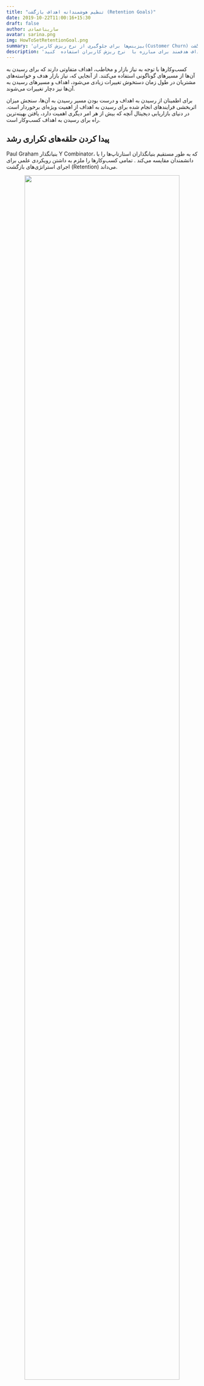 ```yaml
---
title: "تنظیم هوشمندانه اهداف بازگشت (Retention Goals)"
date: 2019-10-22T11:00:16+15:30
draft: false
author: ساریناعمادی
avatar: sarina.png
img: HowToSetRetentionGoal.png
summary: 'بیزینس‌ها برای جلوگیری از نرخ ریزش کاربران(Customer Churn) به یک مسئله بهینه و هدف نیاز دارند که بازگشت (Retention) را به سه مرحله اساسی کوتاه مدت ، میان مدت و طولانی مدت تقسیم کنند'
description: 'برای بازگشت کاربران به اپلیکیشن باید از اهداف هدفمند برای مبارزه با  نرخ ریزش کاربران استفاده  کنید.'
---
```


کسب‌و‌کارها با توجه به نیاز بازار و مخاطب، اهداف متفاوتی دارند که برای رسیدن به آن‌ها از مسیرهای گوناگونی استفاده می‌کنند. از آنجایی که، نیاز بازار هدف و خواسته‌های مشتریان در طول زمان دستخوش تغییرات زیادی می‌شود، اهداف و مسیرهای رسیدن به آن‌ها نیز دچار تغییرات می‌شوند.

برای اطمینان از رسیدن به اهداف و درست بودن مسیر رسیدن به آن‌‌ها، سنجش میزان اثربخشی فرایندهای انجام شده برای رسیدن به اهداف از اهمیت ویژه‌ای برخوردار است. در دنیای بازاریابی دیجیتال آنچه که بیش از هر امر دیگری اهمیت دارد، یافتن بهینه‌ترین راه برای رسیدن به اهداف کسب‌و‌کار است.

## پیدا کردن حلقه‌های تکراری رشد


<p>Paul Graham بنیانگذار Y Combinator، که به طور مستقیم بنیانگذاران استارتاپ‌ها را با دانشمندان مقایسه می‌کند . تمامی کسب‌و‌کارها را ملزم به داشتن رویکردی علمی برای اجرای استراتژی‌های بازگشت (Retention) می‌داند.</p>
<p style="text-align: center;"><img width=90% src="http://uupload.ir/files/x9as_find-duplicate-growth-loops-blog.chabok.io.gif"  alt=""/></p>
<p>طبق گفته گراهام ، رشد یک عامل مهم در هر استارتاپی است. در بین راه رسیدن به اهداف، متغیرها و فاکتورهای زیادی وجود دارند که ممکن است فرایند رسیدن به اهداف را پیچیده کنند. برای حل این مشکلات کافی است به آن‌ها، به چشم یک مسئله بهینه‌سازی نگاه کرد.
   
   در یک مسئله بهینه‌سازی، یک هدف، مسیر و فاکتوری برای سنجش میزان اثربخشی مسیر وجود دارد. تحلیل مسیر رسیدن به هدف به کمک فاکتور به صورت دوره‌ای، شروع دوباره فرایند رسیدن به هدف و تحلیل مسیر به پیداکردن روشی بهینه برای رشد یک کسب‌و کار، کمک بسیار بزرگی خواهد کرد. 
 </p>
 
تست ترکیب‌های مختلفی از اهداف و راه رسیدن به آن‌ها اساسا نشان‌دهنده‌ی چگونگی رشد استارتاپ‌هاست. رمز رشد شرکت‌های داده‌ محور بزرگی مانند Facebook ،LinkedIn وAirbnb استفاده از حلقه‌های تکراری رشد بوده. این شرکت‌های بزرگ برای رسیدن به موفقیت در اولین مرحله فرایندهای رو به رشد تکراری را پیدا کردند و در مرحله دوم برای انجام کارهای خود به جای حدس و گمان از داده‌ها استفاده کردند.

## برای بازگشت کاربران ( Retention) از چه نقشه راهی استفاده کنیم؟


Brian Balfour مدیر ارشد هک رشد مارکتینگ شرکت Hubspot روند مبارزه با ریزش کاربران(Churn) را به ساخت یک ماشین تشبیه کرده است. او معتقد است : " اگر بتوانید فرایندها را به درستی تنظیم کنید، روند رشد به خودی خود، ادامه پیدا خواهد کرد."

برای انجام این کار، Balfour از یک سیستم تنظیم هدف در شرکت Intel استفاده و بعد از آن در شرکت گوگل نیز پیاده‌سازی کرد و تحت عنوان OKRs-Objectives یا اهداف و نتایج کلیدی در بین عموم شناخته می‌شود.
<p style="color:#4d4d4d">پیاده‌سازی استراتژی ‌OKRS در شرکت Hubspot برای اولین بار به شکل زیر انجام شد:‌</p>
<ul>
<li>
تهیه یک اظهارنامه برای اهداف 
</li>
<li>
تنظیم یک بازه زمانی (بین ۳۰ تا ۹۰ روز)
</li>
<li>
اختصاص ۳ نتیجه کلیدی، که برای هر کدام از این نتایج، روشی قابل اندازه‌گیری برای سنجش عملکرد نتایج لازم است.
</li>
<li class="list-style-none">

<ul>
      <li>بهبود بازگشت(Retention) تا ۵۰٪</li>
      <li>  بهبود بازگشت تا  ۲برابر</li>
      <li>بهبود بازگشت تا ۱۰برابر</li>
 </ul>
 </li>
<li>
برگزاری جلسات طوفان فکری برای یافتن تعداد نامحدودی راه رسیدن به نتایج کلیدی
</li>
</ul>

## مراحل اصلی ریزش کاربران

<p>قبل از توضیح در مورد مراحل اصلی <a href="https://blog.chabok.io/3-reasons-churn-rate-is-high/">ریزش کاربران </a>(Customer Churn) ابتدا یک  تعریف مختصر و مفید از آن را بیان می‌کنیم.</p>


### ریزش کاربران (Customer Churn) چیست؟

ریزش کاربران (churn) زمانی اتفاق می‌افتد که کاربران تجربه ناخوشایندی از اپلیکیشن پیدا ‌کنند و نتوانند تعامل خوبی با اپ  برقرار کنند، در این زمان اپلیکیشن‌ها با ریزش کاربران مواجه می‌شوند و کاربران نیز به مرور زمان، اپ را پاک می‌کنند یا دیگر از آن استفاده نمی‌کنند.
 
<p>
 <a href="https://blog.chabok.io/application-marketing/">بازاریابان اپلیکیشن موبایلی</a> برای کاهش ریزش کاربران، به یک مسئله قابل حل نیاز خواهند داشت که بازگشت (Retention ) را به سه مرحله اساسی کوتاه مدت ، میان مدت و طولانی مدت تقسیم کنند.
</p>
<p>
تعدادی از بازاریابان اپلیکیشن برای آزمایش، نرخ بازگشت تمام اپلیکیشن‌هایی که از گوگل پلی دانلود کرده‌ بودند را تجزیه و تحلیل کردند و نتیجه نرخ بازگشت کاربران اپلیکیشن را در نموداری به شکل زیر نشان دادند.
</p>
<p style="text-align: center;"><img width=90% src="http://uupload.ir/files/hx4r_preventive-action-re-activation-of-customer-churn-blog.chabok.io.gif" /></p>

نمودار بالا به خوبی نشان می‌دهد که نرخ بازگشت به سه مرحله اساسی بلند مدت، کوتاه مدت و میان مدت تقسیم می‌شود.
<p>
به طور متوسط، بعد از گذشت یک روز از نصب اپلیکیشن، حدود ۳۰٪ از کاربران اصلی کاهش پیدا می‌کنند و بعد از دو هفته از نصب این عدد به ۱۰٪ کاربران اصلی خواهد رسید. اما حدود ۳ ماه بعد از نصب اپ، تنها ۵٪ از کاربران اصلی هنوز از اپلیکیشن استفاده می‌کنند.
</p>
<ul>با تقسیم‌بندی نمودار بالا به ۳ دسته
<li>
بین ۰ تا ۱ روز
</li>
<li>
 ۱ تا ۱۴ روز
</li>
<li>
از ۱۴ تا ۹۰ روز
</li>
</ul>
در می‌یابیم که روند ریزش کاربران در بازه‌های زمانی گوناگون با یکدیگر متفاوت است.
<ul>
<li>کوتاه مدت (Short-Term)</li>
ابتدایی‌ترین مرحله در هر اپلیکیشنی نصب آن توسط کاربران است. هر چند ممکن است در این مرحله کاربری اپلیکیشن را اصلا نصب نکند و یا باز کند اما بدون کوتاه‌ترین نگاهی دوباره آن را پاک کند.
<li>میان مدت (Mid-Term)</li>
در این مرحله، کاربران بعد از نصب اپلیکیشن به سرعت اپ را پاک نخواهند کرد و از آن استفاده می‌کنند. کاربران با استفاده از اپلیکیشن ارزش بالایی دریافت می‌کنند ولی با گذشت ۱ تا ۱۴ روز پس از نصب، اپ را پاک خواهند کرد.
<li>بلند مدت (Long-Term)</li>

در مرحله سوم مشکلات کاربران از طریق استفاده از اپلیکیشن برطرف شده و آن‌ها از نصب این اپلیکیشن راضی بودند در نتیجه اپ را پاک نمی‌کنند و در واقع این نشان‌دهنده این است که اپلیکیشن برای کاربران مفید واقع شده است.  
اما هدف هر کسب‌و‌کار، تنها جذب کاربران نیست بله هدف نگه داشتن کاربران در اپلیکیشن است که مشکل همچنان پا برجاست
</ul>

## کاربران قبل از ریزش چه‌ کاری انجام می‌دهند؟


برای جلوگیری از ریزش، کاربران را به ۳ دسته کوتاه مدت، میان مدت و یا بلند مدت تقسیم کنید. طبق شواهد موجود کاربران هر دسته به روش‌های متفاوتی از اپلیکیشن استفاده می‌کنند و در نتیجه رفتارهای متفاوتی از خود نشان می‌دهند. برای هر دسته یک سری اهداف (Objective) تعریف می‌کنیم که با توجه به آن ها هر دسته از کاربران به طور جداگانه هدف گیری کنید.
<p style="text-align: center;"><img width=90% src="http://uupload.ir/files/ljci_what-your-users-do-before-they-churn-blog.chabok.io.gif" /></p>

<p style="font-weight:bold;color:#008000">نکته مهم:</p>
یک نکته درباره جابه‌جایی کاربران از مرحله بازگشت به مرحله بعدی وجود دارد. بازاریابان اپلیکیشن باید کاربران خود را از مرحله کوتاه مدت به میان مدت و از میان مدت به بلند مدت هدایت کنند و کاری کنند که کاربران بلند مدت در اپلیکیشن بمانند تا تعامل بیشتری ایجاد و راحت‌تر ارتباط برقرار کنند و در نتیجه ریزش (Churn) کاربران اتفاق نمی‌افتد و کاربران، طولانی مدت از اپ استفاده خواهند کرد.


### Activation(فعال سازی)

درصد قابل توجهی از اپلیکیشن‌های موبایل -نزدیک به ۳۰٪ یا بیشتر- فقط یک بار مورد استفاده کاربران استفاده قرار می‌گیرند. حدود ۸۰ تا ۹۰٪ در نهایت اپلیکیشن را حذف می‌کنند و نوع رفتار برخی از کاربران نشانه خوبی از این است که بازاریابان موبایل، کاربران را به لحظه فعال‌سازی هدایت نمی‌کنند.
<P> 
به بیان بهتر، اپلیکیشن در یک کسب‌و‌کار توسط یک کاربر نصب می‌شود و در اون مدت به شدت مورد استفاده قرار می‌گیرد. اما در بازه زمانی خاصی به طور ناگهانی کاربران اپلیکیشن را حذف می‌کنند و دیگر از آن استفاده نمی‌کنند.
اپلیکیشن‌هایی که دارای ریزش کاربران کوتاه مدت هستند می‌توانند روی جذب کاربران تمرکز بیشتری بگذارند تا نرخ ریزش کاربران از کوتاه مدت به میان مدت برسد و فرصت بیشتری برای ارتباط با کاربران پیدا شود.
</P>

### Pattern(الگو)


مدیر محصول Hubspot یک کلمه کلیدی برای ریزش کاربران میان مدت، به روش زیر توصیف کرده است:
<p>
به کاربر فعالی که هر هفته حداقل یک عمل را در اپلیکیشن چک کند، Drive-By Usage گویند و شما به عنوان یک بازاریاب موبایل باید برعکس کار کنید و به جای انجام فعالیت یک طرفه، با کمک الگوهای رفتاری، کاربران را تشویق به استفاده از اپ کنید.  
استفاده از این روش به بازاریابان موبایل مارکتینگ کمک می‌کند تا کاربران بیشتری را تشویق به استفاده از این اپلیکیشن کنند و بعد از مدتی کاری کنند تا کاربران مجبور به استفاده از اپلیکیشن شوند. پس اگر کاربران به جای سرگرمی از روی عادت به اپ سر بزنند و هر بازاریاب دیجیتال سعی کند کاربران را در اپلیکیشن نگه‌دارد در نتیجه کاربران بیشتری جذب اپلیکیشن خواهند شد.
</p>


### Re-Habituation(عادت دوباره)

بعضی از کاربران حدود یک ماه از یک اپلیکیشن استفاده می‌کنند. هرچند اپ شما برای کاربران تبدیل به عادت شده اما ممکن است به طور ناگهانی برای کاربران اتفاقی بیفتد و عادت آن‌ها شکسته شود و تعداد کاربران آن‌ها ریزش (churn) پیدا کند. اما به معنی از بین رفتن کامل عادت کاربران نیست. برای استفاده مجدد کاربران از اپلیکیشن گاهی نیاز به تشویق کاربران خواهید داشت که با انجام این فرایند به درستی می‌توان کاربران را به اپ باز گرداند و کاری کرد تا آن‌ها به کاربران دائمی اپلیکیشن تبدیل شوند.

## ۳ اقدام لازم برای جلوگیری از ریزش کاربران


استفاده از ایده‌ها کمک می‌کند با ۲ دید مختلف به این موضوع نگاه کنیم."کاربران بر اساس رفتار واقعی که از خود نشان می‌دهند به ۳ دسته بلند مدت، کوتاه مدت و میان‌مدت تقسیم می‌شوند." و از یک طرف هم  "انتظارات ماست که کاربران چه طور در این دسته‌بندی‌ها رفتار کنند" که بر اساس این ما از اهداف عملی خود در جهت رشد تیم کمک کند.

### Conversion (تبدیل)


تبدیل کاربران از زمانی که اپلیکیشن را نصب می‌کنند شروع می‌شود و تا فعال شدن در آن ادامه پیدا خواهد کرد. کاربران یک سری مراحل پیش فرضی را در اپلیکیشن طی می‌کنند که شما به عنوان یک بازاریاب اپلیکیشن باید نرخ تبدیل (Conversion ) را در هر مرحله محاسبه کنید.

بازاریابان اپلیکیشن برای رفع مشکل فعال‌سازی، ابتدا باید نگاه کلی به نرخ‌های تبدیل (Conversion Rate) بیندازند تا فرصت مناسبی برای فعال سازی کاربران پیدا کنند. با این کار کاربران بیشتری از مرحله کوتاه مدت به میان مدت منتقل می‌شوند که در نتیجه به رشد بیزینس شما کمک خواهد کرد.
<p style="text-align: center;"><img width=90% src="http://uupload.ir/files/qw0_preventive-action-conversion-of-customer-churn-blog.chabok.io.gif" /></p>



### Stickiness (چسبندگی)


برای ساخت الگوهای قابل استفاده ابتدا باید فهمید که افراد در اپلیکیشن از چه ویژگی‌هایی استفاده می‌کنند. مثلا انجام فعالیت‌هایی مثل اضافه کردن محصول به لیست خرید یا جستجو محصول. با انجام چنین کارهایی می‌توانید کاربران را به اپلیکیشن عادت دهید و آن‌ها را از مرحله میان مدت و یا تمام مدت بگیرید و به مشتریان دائمی اپلیکیشن تبدیل کنید.
<p style="text-align: center;"><img width=90% src="http://uupload.ir/files/1k9g_preventive-action-stickiness-of-customer-churn-blog.chabok.io.gif" /></p>

### Re-Activation (فعال‌سازی مجدد)


بازاریابان موبایل برای نگه داشتن و درگیر کردن کاربران در دراز مدت باید ابتدا دلایل را پیدا کنند تا به کمک آن کاربران را دوباره به اپلیکیشن باز گردانند. به عنوان مثال حدود ۸۰٪ کاربران پوش نوتیفیکیشن را دریافت می‌کنند حتی در مراحل بعد از چرخه حیات مشتریان (user lifecycle) به اپلیکیشن باز برمی‌گردند. با این کار می‌توان به سادگی کاربران را به اپلیکیشن باز گرداند و آن‌ها را در اپ به طور بلند مدت نگه داشت.
<p style="text-align: center;"><img width=90% src="http://uupload.ir/files/hx4r_preventive-action-re-activation-of-customer-churn-blog.chabok.io.gif"  alt=""/></p>


## نتیجه گیری


Chamath Paliphitya برای رسیدن به موفقیت در تیم رشد فیسبوک، کارهای سخت و پیچیده‌ زیادی را انجام داده بود اما به دلیل کمبود اعتماد به نفس و شجاعت کافی، ۳ مرحله ساده " اقدام، تلاش و تست" را بررسی نکرده بود.
<p>
او معتقد است که هر شرکتی  در مسیر هک رشد، کارهای سخت و پیچیده‌ای انجام می‌دهد. اما راز موفقیت این است  که ۳ مرحله ساده "انجام فرایندهای قابل اعتماد، تلاش و تست" را چندین بار انجام دهد.
</p>